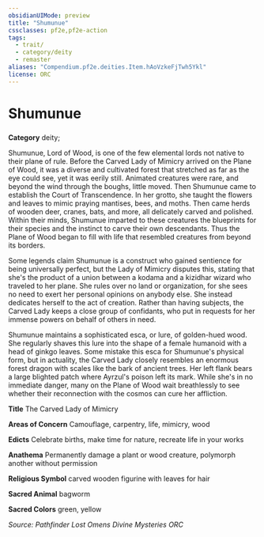 ```yaml
---
obsidianUIMode: preview
title: "Shumunue"
cssclasses: pf2e,pf2e-action
tags:
  - trait/
  - category/deity
  - remaster
aliases: "Compendium.pf2e.deities.Item.hAoVzkeFjTwh5Ykl"
license: ORC
---
```

# Shumunue

### 

**Category** deity; 




Shumunue, Lord of Wood, is one of the few elemental lords not native to their plane of rule. Before the Carved Lady of Mimicry arrived on the Plane of Wood, it was a diverse and cultivated forest that stretched as far as the eye could see, yet it was eerily still. Animated creatures were rare, and beyond the wind through the boughs, little moved. Then Shumunue came to establish the Court of Transcendence. In her grotto, she taught the flowers and leaves to mimic praying mantises, bees, and moths. Then came herds of wooden deer, cranes, bats, and more, all delicately carved and polished. Within their minds, Shumunue imparted to these creatures the blueprints for their species and the instinct to carve their own descendants. Thus the Plane of Wood began to fill with life that resembled creatures from beyond its borders.

Some legends claim Shumunue is a construct who gained sentience for being universally perfect, but the Lady of Mimicry disputes this, stating that she's the product of a union between a kodama and a kizidhar wizard who traveled to her plane. She rules over no land or organization, for she sees no need to exert her personal opinions on anybody else. She instead dedicates herself to the act of creation. Rather than having subjects, the Carved Lady keeps a close group of confidants, who put in requests for her immense powers on behalf of others in need.

Shumunue maintains a sophisticated esca, or lure, of golden-hued wood. She regularly shaves this lure into the shape of a female humanoid with a head of ginkgo leaves. Some mistake this esca for Shumunue's physical form, but in actuality, the Carved Lady closely resembles an enormous forest dragon with scales like the bark of ancient trees. Her left flank bears a large blighted patch where Ayrzul's poison left its mark. While she's in no immediate danger, many on the Plane of Wood wait breathlessly to see whether their reconnection with the cosmos can cure her affliction.

**Title** The Carved Lady of Mimicry

**Areas of Concern** Camouflage, carpentry, life, mimicry, wood

**Edicts** Celebrate births, make time for nature, recreate life in your works

**Anathema** Permanently damage a plant or wood creature, polymorph another without permission

**Religious Symbol** carved wooden figurine with leaves for hair

**Sacred Animal** bagworm

**Sacred Colors** green, yellow

*Source: Pathfinder Lost Omens Divine Mysteries*
*ORC*